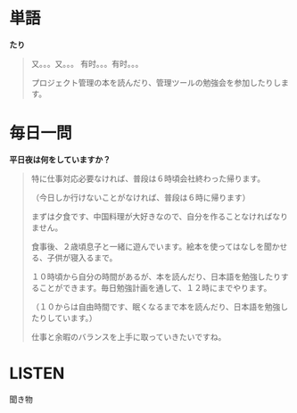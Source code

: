 # 単語

**たり**

> 又。。。又。。。 有时。。。有时。。。
>
> プロジェクト管理の本を読んだり、管理ツールの勉強会を参加したりします。



# 毎日一問

**平日夜は何をしていますか？**

>  特に仕事対応必要なければ、普段は６時頃会社終わった帰ります。
>
> （今日しか行けないことがなければ、普段は６時に帰ります）
>
> まずは夕食です、中国料理が大好きなので、自分を作ることなければなりません。
>
> 食事後、２歳頃息子と一緒に遊んでいます。絵本を使ってはなしを聞かせる、子供が寝入るまで。
>
> １０時頃から自分の時間があるが、本を読んだり、日本語を勉強したりすることができます。毎日勉強計画を通して、１２時にまでやります。
>
> （１０からは自由時間です、眠くなるまで本を読んだり、日本語を勉強したりしています。）
>
> 仕事と余暇のバランスを上手に取っていきたいですね。





# LISTEN

聞き物

